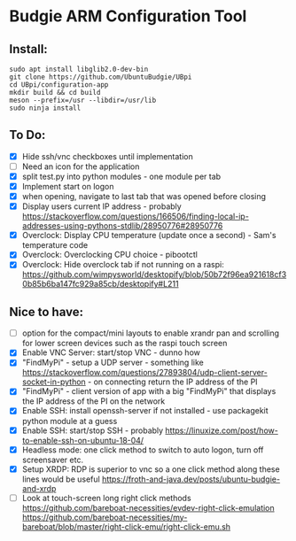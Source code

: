 # Budgie ARM Configuration Tool

## Install:

    sudo apt install libglib2.0-dev-bin
    git clone https://github.com/UbuntuBudgie/UBpi
    cd UBpi/configuration-app
    mkdir build && cd build
    meson --prefix=/usr --libdir=/usr/lib
    sudo ninja install

## To Do:

- [X] Hide ssh/vnc  checkboxes until implementation
- [ ] Need an icon for the application
- [X] split test.py into python modules - one module per tab
- [X] Implement start on logon
- [X] when opening, navigate to last tab that was opened before closing
- [X] Display users current IP address - probably https://stackoverflow.com/questions/166506/finding-local-ip-addresses-using-pythons-stdlib/28950776#28950776
- [X] Overclock: Display CPU temperature (update once a second) - Sam's temperature code
- [X] Overclock: Overclocking CPU choice - pibootctl
- [X] Overclock: Hide overclock tab if not running on a raspi: https://github.com/wimpysworld/desktopify/blob/50b72f96ea921618cf30b85b6ba147fc929a85cb/desktopify#L211

## Nice to have:

- [ ] option for the compact/mini layouts to enable xrandr pan and scrolling for lower screen devices such as the raspi touch screen
- [X] Enable VNC Server: start/stop VNC - dunno how
- [X] "FindMyPi" - setup a UDP server - something like https://stackoverflow.com/questions/27893804/udp-client-server-socket-in-python - on connecting return the IP address of the PI
- [X] "FindMyPi" - client version of app with a big "FindMyPi" that displays the IP address of the PI on the network
- [X] Enable SSH: install openssh-server if not installed - use packagekit python module at a guess
- [X] Enable SSH: start/stop SSH - probably https://linuxize.com/post/how-to-enable-ssh-on-ubuntu-18-04/
- [X] Headless mode: one click method to switch to auto logon, turn off screensaver etc.
- [X] Setup XRDP: RDP is superior to vnc so a one click method along these lines would be useful https://froth-and-java.dev/posts/ubuntu-budgie-and-xrdp
- [ ] Look at touch-screen long right click methods https://github.com/bareboat-necessities/evdev-right-click-emulation https://github.com/bareboat-necessities/my-bareboat/blob/master/right-click-emu/right-click-emu.sh
